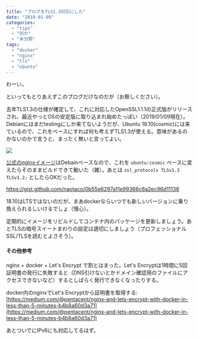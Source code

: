 ```yaml
---
title: "ブログをTLS1.3対応にした"
date: "2019-01-09"
categories: 
  - "tips"
  - "何か"
  - "未分類"
tags: 
  - "docker"
  - "nginx"
  - "tls"
  - "ubuntu"
---
```


わーい。

といってもとりあえずこのブログだけなのだが（お察しください）。

去年TLS1.3の仕様が確定して、これに対応したOpenSSL1.1.1の正式版がリリースされ、最近やっとOSの安定版に取り込まれ始めたっぽい（2019/01/09現在）。Debianにはまだtestingにしか来てないようだが、Ubuntu 18.10(cosmic)には来ているので、これをベースにすれば何も考えずTLS1.3が使える。意味があるのかないのかで言うと、まったく無いと言ってよい。

![](https://blog.naotaco.com/wp-content/uploads/2019/01/image.png)

[公式のnginxイメージ](https://hub.docker.com/_/nginx/)はDebainベースなので、これを `ubuntu:cosmic` ベースに変えたらそのままビルドできて動いた（雑）。あとは `ssl_protocols TLSv1.3 TLSv1.2;` としたらOKだった。

https://gist.github.com/naotaco/0b55e6297a11e99366c6a2ec96d11136

18.10はLTSではないのだが、まあdockerならいつでも新しいバージョンに乗り換えられるしいけるでしょ（慢心）。

定期的にイメージをリビルドしてコンテナ内のパッケージを更新しましょう。あとTLSの暗号スイートまわりの設定は適切にしましょう（プロフェッショナルSSL/TLSを読むとよさそう）。  

#### その他参考

nginx + docker + Let's Encrypt で割とはまった。Let's Encryptは1時間に5回証明書の発行に失敗すると（DNS引けないとかドメイン確認用のファイルにアクセスできないなど）するとしばらく発行できなくなったりする。

docker内のnginxでLet's Encryptから証明書を取得する: [https://medium.com/@pentacent/nginx-and-lets-encrypt-with-docker-in-less-than-5-minutes-b4b8a60d3a71](https://medium.com/@pentacent/nginx-and-lets-encrypt-with-docker-in-less-than-5-minutes-b4b8a60d3a71)

あとついでにIPv6にも対応してるはず。

